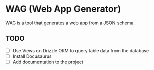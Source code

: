 # WAG (Web App Generator)

WAG is a tool that generates a web app from a JSON schema.

## TODO

- [ ] Use Views on Drizzle ORM to query table data from the database
- [ ] Install Docusaurus
- [ ] Add documentation to the project
